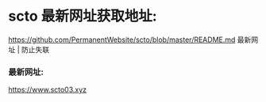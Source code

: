 # scto 最新网址获取地址: 
https://github.com/PermanentWebsite/scto/blob/master/README.md
最新网址 | 防止失联

### 最新网址:

https://www.scto03.xyz
